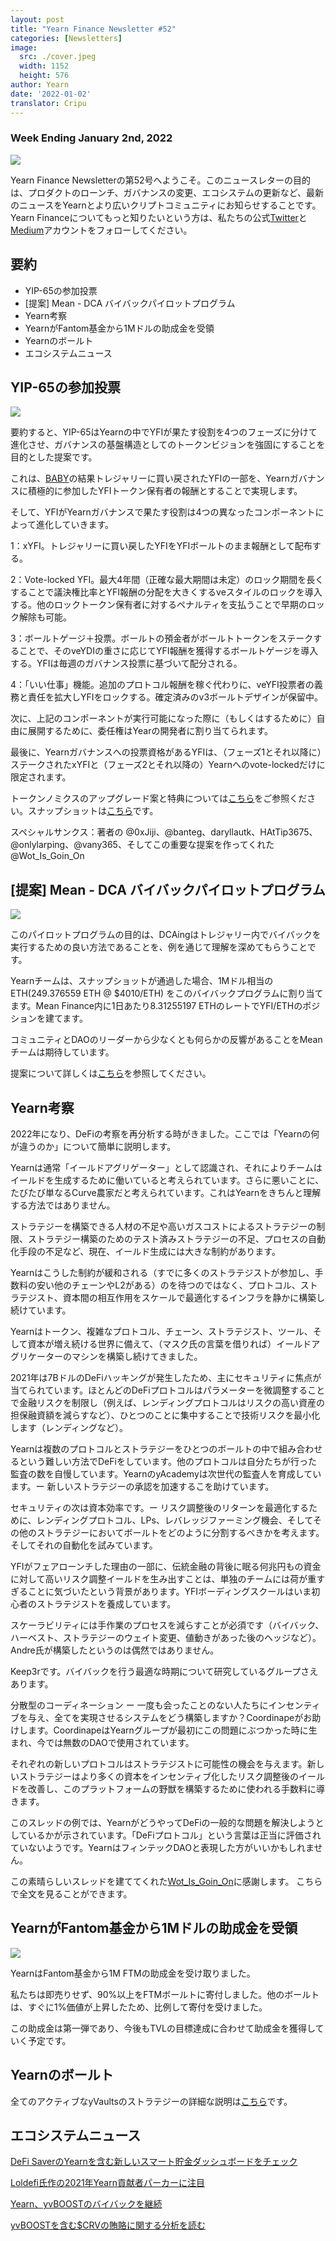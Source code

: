 ```yaml
---
layout: post
title: "Yearn Finance Newsletter #52"
categories: [Newsletters]
image:
  src: ./cover.jpeg
  width: 1152
  height: 576
author: Yearn
date: '2022-01-02'
translator: Cripu
---
```


### Week Ending January 2nd, 2022

![](/_posts/_newsletters/Yearn-Finance-Newsletter-52/cover.jpeg?w=880&h=440)

Yearn Finance Newsletterの第52号へようこそ。このニュースレターの目的は、プロダクトのローンチ、ガバナンスの変更、エコシステムの更新など、最新のニュースをYearnとより広いクリプトコミュニティにお知らせすることです。Yearn Financeについてもっと知りたいという方は、私たちの公式[Twitter](https://twitter.com/iearnfinance)と[Medium](https://medium.com/iearn)アカウントをフォローしてください。

## 要約

- YIP-65の参加投票
- [提案] Mean - DCA バイバックパイロットプログラム
- Yearn考察
- YearnがFantom基金から1Mドルの助成金を受領
- Yearnのボールト
- エコシステムニュース

## YIP-65の参加投票

![](/_posts/_newsletters/Yearn-Finance-Newsletter-52/image2.jpg?w=980&h=871)

要約すると、YIP-65はYearnの中でYFIが果たす役割を4つのフェーズに分けて進化させ、ガバナンスの基盤構造としてのトークンビジョンを強固にすることを目的とした提案です。

これは、[BABY](https://yips.yearn.finance/YIPS/yip-56)の結果トレジャリーに買い戻されたYFIの一部を、Yearnガバナンスに積極的に参加したYFIトークン保有者の報酬とすることで実現します。

そして、YFIがYearnガバナンスで果たす役割は4つの異なったコンポーネントによって進化していきます。

1：xYFI。トレジャリーに買い戻したYFIをYFIボールトのまま報酬として配布する。

2：Vote-locked YFI。最大4年間（正確な最大期間は未定）のロック期間を長くすることで議決権比率とYFI報酬の分配を大きくするveスタイルのロックを導入する。他のロックトークン保有者に対するペナルティを支払うことで早期のロック解除も可能。

3：ボールトゲージ＋投票。ボールトの預金者がボールトトークンをステークすることで、そのveYDIの重さに応じてYFI報酬を獲得するボールトゲージを導入する。YFIは毎週のガバナンス投票に基づいて配分される。

4：「いい仕事」機能。追加のプロトコル報酬を稼ぐ代わりに、veYFI投票者の義務と責任を拡大しYFIをロックする。確定済みのv3ボールトデザインが保留中。

次に、上記のコンポーネントが実行可能になった際に（もしくはするために）自由に展開するために、委任権はYearの開発者に割り当てられます。

最後に、Yearnガバナンスへの投票資格があるYFIは、（フェーズ1とそれ以降に）ステークされたxYFIと（フェーズ2とそれ以降の）Yearnへのvote-lockedだけに限定されます。

トークンノミクスのアップグレード案と特典については[こちら](https://gov.yearn.finance/t/yip-65-evolving-yfi-tokenomics/11994)をご参照ください。スナップショットは[こちら](https://snapshot.org/#/ybaby.eth/proposal/0x8f7417fa5565d9f46e16618503e8808c36d51b2a9e8217a68c632d7c090d69d9)です。

スペシャルサンクス：著者の @0xJiji、@banteg、daryllautk、HAtTip3675、@onlylarping、@vany365、そしてこの重要な提案を作ってくれた @Wot_Is_Goin_On

## [提案] Mean - DCA バイバックパイロットプログラム

![](/_posts/_newsletters/Yearn-Finance-Newsletter-52/image3.jpg?w=690&h=301)

このパイロットプログラムの目的は、DCAingはトレジャリー内でバイバックを実行するための良い方法であることを、例を通じて理解を深めてもらうことです。

Yearnチームは、スナップショットが通過した場合、1Mドル相当のETH(249.376559 ETH @ $4010/ETH) をこのバイバックプログラムに割り当てます。Mean Finance内に1日あたり8.31255197 ETHのレートでYFI/ETHのポジションを建てます。

コミュニティとDAOのリーダーから少なくとも何らかの反響があることをMeanチームは期待しています。

提案について詳しくは[こちら](https://gov.yearn.finance/t/proposal-mean-dca-buyback-pilot-program/12065)を参照してください。

## Yearn考察

2022年になり、DeFiの考察を再分析する時がきました。ここでは「Yearnの何が違うのか」について簡単に説明します。

Yearnは通常「イールドアグリゲーター」として認識され、それによりチームはイールドを生成するために働いていると考えられています。さらに悪いことに、たびたび単なるCurve農家だと考えられています。これはYearnをきちんと理解する方法ではありません。

ストラテジーを構築できる人材の不足や高いガスコストによるストラテジーの制限、ストラテジー構築のためのテスト済みストラテジーの不足、プロセスの自動化手段の不足など、現在、イールド生成には大きな制約があります。

Yearnはこうした制約が緩和される（すでに多くのストラテジストが参加し、手数料の安い他のチェーンやL2がある）のを待つのではなく、プロトコル、ストラテジスト、資本間の相互作用をスケールで最適化するインフラを静かに構築し続けています。

Yearnはトークン、複雑なプロトコル、チェーン、ストラテジスト、ツール、そして資本が増え続ける世界に備えて、（マスク氏の言葉を借りれば）イールドアグリケーターのマシンを構築し続けてきました。

2021年は7BドルのDeFiハッキングが発生したため、主にセキュリティに焦点が当てられています。ほとんどのDeFiプロトコルはパラメーターを微調整することで金融リスクを制限し（例えば、レンディングプロトコルはリスクの高い資産の担保融資額を減らすなど）、ひとつのことに集中することで技術リスクを最小化します（レンディングなど）。

Yearnは複数のプロトコルとストラテジーをひとつのボールトの中で組み合わせるという難しい方法でDeFiをしています。他のプロトコルは自分たちが行った監査の数を自慢しています。YearnのyAcademyは次世代の監査人を育成しています。ー 新しいストラテジーの承認を加速するこを助けています。

セキュリティの次は資本効率です。ー リスク調整後のリターンを最適化するために、レンディングプロトコル、LPs、レバレッジファーミング機会、そしてその他のストラテジーにおいてボールトをどのように分割するべきかを考えます。そしてそれの自動化を試みています。

YFIがフェアローンチした理由の一部に、伝統金融の背後に眠る何兆円もの資金に対して高いリスク調整イールドを生み出すことは、単独のチームには荷が重すぎることに気づいたという背景があります。YFIボーディングスクールはいま初心者のストラテジストを養成しています。

スケーラビリティには手作業のプロセスを減らすことが必須です（バイバック、ハーベスト、ストラテジーのウェイト変更、値動きがあった後のヘッジなど）。Andre氏が構築したというのは偶然ではありません。

Keep3rです。バイバックを行う最適な時期について研究しているグループさえあります。

分散型のコーディネーション ー 一度も会ったことのない人たちにインセンティブを与え、全てを実現させるシステムをどう構築しますか？Coordinapeがお助けします。CoordinapeはYearnグループが最初にこの問題にぶつかった時に生まれ、今では無数のDAOで使用されています。

それぞれの新しいプロトコルはストラテジストに可能性の機会を与えます。新しいストラテジーはより多くの資本をインセンティブ化したリスク調整後のイールドを改善し、このプラットフォームの野獣を構築するために使われる手数料に導きます。

このスレッドの例では、YearnがどうやってDeFiの一般的な問題を解決しようとしているかが示されています。「DeFiプロトコル」という言葉は正当に評価されていないようです。YearnはフィンテックDAOと表現した方がいいかもしれません。

この素晴らしいスレッドを建ててくれた[Wot_Is_Goin_On](https://twitter.com/Wot_Is_Goin_On/status/1477277152336916484)に感謝します。
こちらで全文を見ることができます。

## YearnがFantom基金から1Mドルの助成金を受領

![](/_posts/_newsletters/Yearn-Finance-Newsletter-52/image4.jpg?w=1100&h=1092)

YearnはFantom基金から1M FTMの助成金を受け取りました。

私たちは即売りせず、90%以上をFTMボールトに寄付しました。他のボールトは、すぐに1%価値が上昇したため、比例して寄付を受けました。

この助成金は第一弾であり、今後もTVLの目標達成に合わせて助成金を獲得していく予定です。

## Yearnのボールト

全てのアクティブなyVaultsのストラテジーの詳細な説明は[こちら](https://medium.com/yearn-state-of-the-vaults/the-vaults-at-yearn-9237905ffed3)です。

## エコシステムニュース

[DeFi SaverのYearnを含む新しいスマート貯金ダッシュボードをチェック](https://twitter.com/DeFiSaver/status/1476614075815809028?s=20)

[Loldefi氏作の2021年Yearn貢献者パーカーに注目](https://twitter.com/loldefi/status/1477062572595884032)

[Yearn、yvBOOSTのバイバックを継続](https://twitter.com/wavey0x/status/1474946151006842884)

[yvBOOSTを含む$CRVの賄賂に関する分析を読む](https://twitter.com/0xSEM/status/1475284063204388867)
